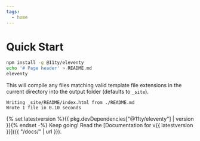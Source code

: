 ```yaml
---
tags:
  - home
---
```

# Quick Start

``` bash
npm install -g @11ty/eleventy
echo '# Page header' > README.md
eleventy
```

This will compile any files matching valid template file extensions in the current directory into the output folder (defaults to `_site`).

``` text
Writing _site/README/index.html from ./README.md
Wrote 1 file in 0.10 seconds
```

{% set latestversion %}{{ pkg.devDependencies["@11ty/eleventy"] | version }}{% endset -%}
Keep going! Read the [Documentation for v{{ latestversion }}]({{ "/docs/" | url }}).
